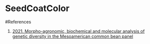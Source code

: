 # SeedCoatColor

#References

1. [2021. Morpho-agronomic, biochemical and molecular analysis of genetic diversity in the Mesoamerican common bean panel](https://www.ncbi.nlm.nih.gov/pmc/articles/PMC8062103/pdf/pone.0249858.pdf)
